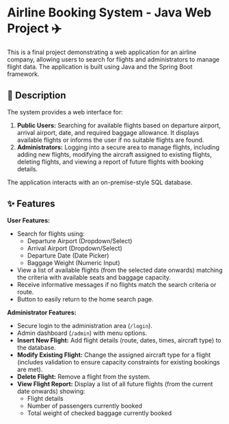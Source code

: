 # Airline Booking System - Java Web Project ✈️

This is a final project demonstrating a web application for an airline company, allowing users to search for flights and administrators to manage flight data. The application is built using Java and the Spring Boot framework.

## 📝 Description

The system provides a web interface for:

1.  **Public Users:** Searching for available flights based on departure airport, arrival airport, date, and required baggage allowance. It displays available flights or informs the user if no suitable flights are found.
2.  **Administrators:** Logging into a secure area to manage flights, including adding new flights, modifying the aircraft assigned to existing flights, deleting flights, and viewing a report of future flights with booking details.

The application interacts with an on-premise-style SQL database.

## ✨ Features

**User Features:**

*   Search for flights using:
    *   Departure Airport (Dropdown/Select)
    *   Arrival Airport (Dropdown/Select)
    *   Departure Date (Date Picker)
    *   Baggage Weight (Numeric Input)
*   View a list of available flights (from the selected date onwards) matching the criteria with available seats and baggage capacity.
*   Receive informative messages if no flights match the search criteria or route.
*   Button to easily return to the home search page.

**Administrator Features:**

*   Secure login to the administration area (`/login`).
*   Admin dashboard (`/admin`) with menu options.
*   **Insert New Flight:** Add flight details (route, dates, times, aircraft type) to the database.
*   **Modify Existing Flight:** Change the assigned aircraft type for a flight (includes validation to ensure capacity constraints for existing bookings are met).
*   **Delete Flight:** Remove a flight from the system.
*   **View Flight Report:** Display a list of all future flights (from the current date onwards) showing:
    *   Flight details
    *   Number of passengers currently booked
    *   Total weight of checked baggage currently booked